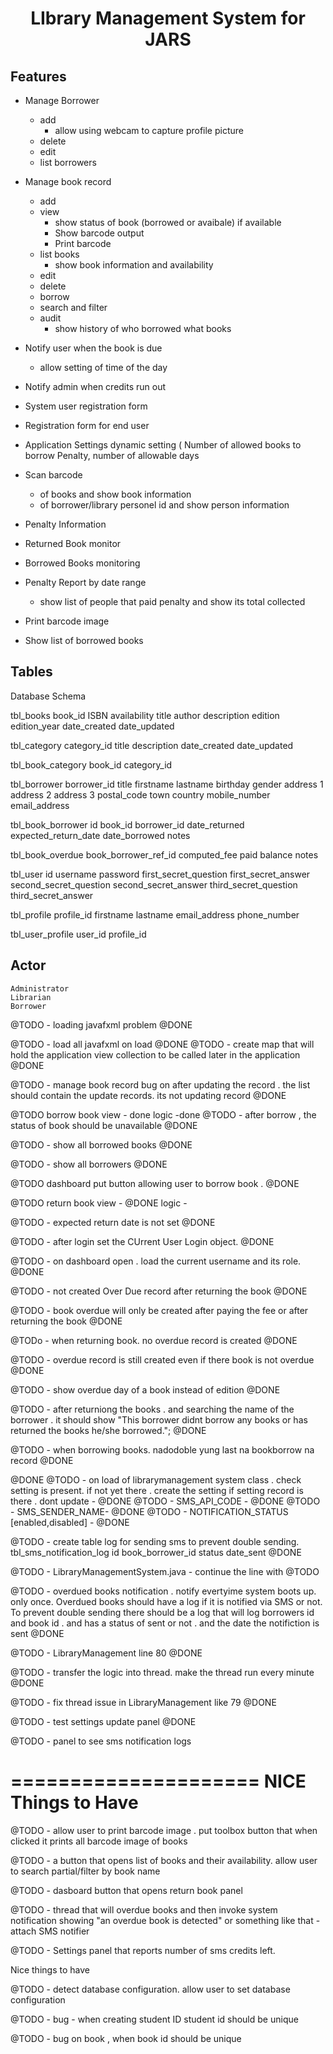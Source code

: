 <h1 align="center">LIbrary Management System  for JARS </h1>

Features
-------------------
  * Manage Borrower
    - add
      * allow using webcam to capture profile picture
    - delete 
    - edit
    - list borrowers

  * Manage book record
    - add 
    - view
      * show status of book (borrowed or avaibale)
        if available
      * Show barcode output
      * Print barcode 
    - list books
      * show book information and availability
    - edit
    - delete
    - borrow
    - search and filter
    - audit 
      * show history of who borrowed what books
  * Notify user when the book is due
    - allow setting of time of the day
  * Notify admin when credits run out 

  * System user registration form

  * Registration form for end user

  * Application Settings
      dynamic setting (
        Number of allowed books to borrow Penalty, 
        number of allowable days
  * Scan barcode 
    - of books and show book information
    - of borrower/library personel id and show person information
  * Penalty Information
  * Returned Book monitor
  * Borrowed Books monitoring
  * Penalty Report by date range
    - show list of people that paid penalty and show its total collected
  * Print barcode image
  * Show list of borrowed books



Tables
------------

Database Schema


tbl_books
book_id
ISBN
availability
title
author
description
edition
edition_year
date_created
date_updated

tbl_category
category_id
title
description
date_created
date_updated

tbl_book_category
book_id
category_id

tbl_borrower
borrower_id
title
firstname
lastname
birthday
gender
address 1
address 2
address 3
postal_code
town
country
mobile_number
email_address


tbl_book_borrower
id
book_id
borrower_id
date_returned
expected_return_date
date_borrowed
notes


tbl_book_overdue
book_borrower_ref_id
computed_fee
paid
balance
notes

tbl_user
id
username
password
first_secret_question
first_secret_answer
second_secret_question
second_secret_answer
third_secret_question
third_secret_answer

tbl_profile
profile_id
firstname
lastname
email_address
phone_number


tbl_user_profile
user_id
profile_id



Actor
------------
	Administrator
	Librarian
	Borrower




@TODO - 
loading javafxml problem 
@DONE

@TODO - load all javafxml on load 
@DONE
@TODO  - create map that will hold the application view collection 
to be called later in the application
@DONE

@TODO - manage book record
bug on after updating the record . the list should contain the update records. 
its not updating record
@DONE



@TODO 
borrow book
    view - done
    logic -done
@TODO - after borrow , the status of book should be unavailable
@DONE

@TODO - show all borrowed books
@DONE

@TODO - show all borrowers
@DONE

@TODO
dashboard put button allowing user to borrow book . 
@DONE

@TODO 
return book
    view -  @DONE
    logic  - 



@TODO  - expected return date is not set 
@DONE    

@TODO - after login set the CUrrent User Login object.
@DONE

@TODO - on dashboard open . load the current username and its role.
@DONE


@TODO - not created Over Due record after returning the book
@DONE


@TODO - book overdue will only be created  after paying the fee or after returning the book
@DONE


@TODo - when returning book. no overdue record is created
@DONE

@TODO - overdue record is still created even if there book is not overdue
@DONE


@TODO - show overdue day of a book instead of edition
@DONE

@TODO - after returniong the books . and searching the name of the borrower . 
it should show "This borrower didnt borrow any books or has returned the books he/she borrowed.";
@DONE


@TODO - when borrowing books. nadodoble yung last na bookborrow na record
@DONE



@DONE
@TODO - on load of librarymanagement system class . 
check setting is present. if not yet there . create the setting 
if setting record is there . dont update - @DONE
@TODO - SMS_API_CODE - @DONE
@TODO - SMS_SENDER_NAME- @DONE
@TODO - NOTIFICATION_STATUS  [enabled,disabled] - @DONE

@TODO  - create table log for sending sms to prevent double sending.
tbl_sms_notification_log
id
book_borrower_id
status
date_sent
@DONE

@TODO - LibraryManagementSystem.java - continue the line with 
@TODO

@TODO  - overdued books notification . notify evertyime system boots up. 
only once. Overdued books should have a log if it is notified via SMS or not. 
To prevent double sending
there should be a log that will log borrowers id and book id .
and has a status of sent or not . and the date the notifiction is sent
@DONE

@TODO - LibraryManagement line 80
@DONE

@TODO - transfer the logic into thread. 
make the thread run every minute
@DONE

@TODO - fix thread issue in LibraryManagement like 79
@DONE

@TODO - test settings update panel
@DONE

@TODO - panel to see sms notification logs


=====================
NICE Things to Have
=====================
@TODO - allow user to print barcode image . put toolbox button that when clicked it prints all barcode image of books

@TODO - a button that opens list of books and their availability. allow user to search partial/filter by book name 


@TODO - dasboard button that opens return book panel

@TODO - thread that will overdue books and then invoke system notification showing "an overdue book is detected" or something like that
      - attach SMS notifier


@TODO - Settings panel that reports number of sms credits left.

Nice things to have

@TODO - detect database configuration. allow user to set database configuration



@TODO - bug - when creating student ID 
student id should be unique

@TODO - bug on book , when 
book id should be unique